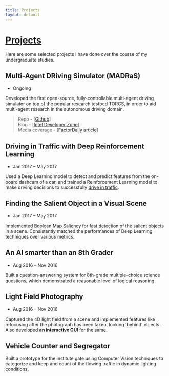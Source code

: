 ```yaml
---
title: Projects
layout: default
---
```


# [Projects](#projects)

Here are some selected projects I have done over the course of my undergraduate studies.

## Multi-Agent DRiving Simulator (**MADRaS**)
- Ongoing

Developed the first open-source, fully-controllable multi-agent driving simulator on top of the popular research testbed TORCS, in order to aid multi-agent research in the autonomous driving domain.     

> Repo - [[Github](https://github.com/abhisheknaik96/MultiAgentTORCS)]    
> Blog - [[Intel Developer Zone](https://software.intel.com/en-us/articles/madras-a-multi-agent-driving-simulator)]     
> Media coverage - [[FactorDaily article](https://factordaily.com/multi-agent-driving-sim-madras)]  

## Driving in Traffic with Deep Reinforcement Learning
- Jan 2017 – May 2017

Used a Deep Learning model to detect and predict features from the on-board dashcam of a car, and trained a Reinforcement Learning model to make driving decisions to successfully [drive in traffic](https://www.youtube.com/playlist?list=PL64VfM4ZEjDvlALjskRm0g4Tfay14_I2r).

## Finding the Salient Object in a Visual Scene 
- Jan 2017 – May 2017

Implemented Boolean Map Saliency for fast detection of the salient objects in a scene. Consistently matched the performances of Deep Learning techniques over various metrics.

## An AI smarter than an 8th Grader
- Aug 2016 – Nov 2016

Built a question-answering system for 8th-grade multiple-choice science questions, which demonstrated a reasonable level of logical reasoning.

## Light Field Photography
- Aug 2016 – Nov 2016

Captured the 4D light field from a scene and implemented features like refocusing after the photograph has been taken, looking 'behind' objects. Also developed [**an interactive GUI**](LFI) for the same. 

## Vehicle Counter and Segregator

Built a prototype for the institute gate using Computer Vision techniques to categorize and keep and count of the flowing traffic in dynamic lighting conditions. 
